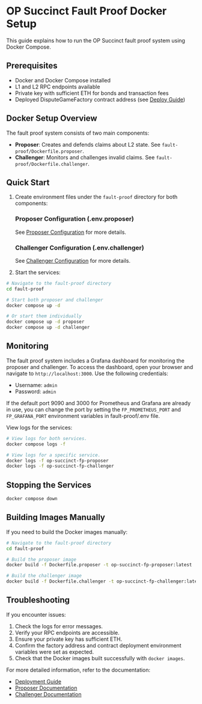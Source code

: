 # OP Succinct Fault Proof Docker Setup

This guide explains how to run the OP Succinct fault proof system using Docker Compose.

## Prerequisites

- Docker and Docker Compose installed
- L1 and L2 RPC endpoints available
- Private key with sufficient ETH for bonds and transaction fees
- Deployed DisputeGameFactory contract address (see [Deploy Guide](./deploy.md))

## Docker Setup Overview

The fault proof system consists of two main components:
- **Proposer**: Creates and defends claims about L2 state. See `fault-proof/Dockerfile.proposer`.
- **Challenger**: Monitors and challenges invalid claims. See `fault-proof/Dockerfile.challenger`.

## Quick Start

1. Create environment files under the `fault-proof` directory for both components:

    ### Proposer Configuration (.env.proposer)

    See [Proposer Configuration](./proposer.md#configuration) for more details.

    ### Challenger Configuration (.env.challenger)

    See [Challenger Configuration](./challenger.md#configuration) for more details.

2. Start the services:

```bash
# Navigate to the fault-proof directory
cd fault-proof

# Start both proposer and challenger
docker compose up -d

# Or start them individually
docker compose up -d proposer
docker compose up -d challenger
```

## Monitoring

The fault proof system includes a Grafana dashboard for monitoring the proposer and challenger.
To access the dashboard, open your browser and navigate to `http://localhost:3000`. Use the following credentials:
- Username: `admin`
- Password: `admin`

If the default port 9090 and 3000 for Prometheus and Grafana are already in use, you can change the port by setting the `FP_PROMETHEUS_PORT` and `FP_GRAFANA_PORT` environment variables in fault-proof/.env file.

View logs for the services:

```bash
# View logs for both services.
docker compose logs -f

# View logs for a specific service.
docker logs -f op-succinct-fp-proposer
docker logs -f op-succinct-fp-challenger
```

## Stopping the Services

```bash
docker compose down
```

## Building Images Manually

If you need to build the Docker images manually:

```bash
# Navigate to the fault-proof directory
cd fault-proof

# Build the proposer image
docker build -f Dockerfile.proposer -t op-succinct-fp-proposer:latest ..

# Build the challenger image
docker build -f Dockerfile.challenger -t op-succinct-fp-challenger:latest ..
```

## Troubleshooting

If you encounter issues:

1. Check the logs for error messages.
2. Verify your RPC endpoints are accessible.
3. Ensure your private key has sufficient ETH.
4. Confirm the factory address and contract deployment environment variables were set as expected.
5. Check that the Docker images built successfully with `docker images`.

For more detailed information, refer to the documentation:
- [Deployment Guide](./deploy.md)
- [Proposer Documentation](./proposer.md)
- [Challenger Documentation](./challenger.md)